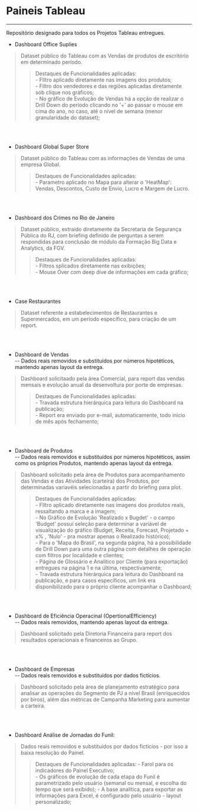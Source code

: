 # Paineis Tableau

---------------------------------   
Repositório designado para todos os Projetos Tableau entregues.

* Dashboard Office Suplies       
> Dataset público do Tableau com as Vendas de produtos de escritório em determinado período.  
>> Destaques de Funcionalidades aplicadas:   
     - FIltro aplicado diretamente nas imagens dos produtos;   
     - Filtro dos vendedores e das regiões aplicadas diretamente sob clique nos gráficos;   
     - No gráfico de Evolução de Vendas há a opção de realizar o Drill Down do período clicando no '+' ao passar o mouse em cima do ano, no caso, até o nível de semana (menor granularidade do dataset);   

<br>
<br>  

* Dashboard Global Super Store         
> Dataset público do Tableau com as informações de Vendas de uma empresa Global.   
>> Destaques de Funcionalidades aplicadas:      
     - Parametro aplicado no Mapa para alterar o 'HeatMap': Vendas, Descontos, Custo de Envio, Lucro e Margem de Lucro.       

<br>
<br>  

* Dashboard dos Crimes no Rio de Janeiro    
> Dataset público, extraído diretamente da Secretaria de Segurança Pública do RJ, com briefing definido de perguntas a serem respondidas para conclusão de módulo da Formação Big Data e Analytics, da FGV.   
>> Destaques de Funcionalidades aplicadas:       
     - Filtros splicados diretamente nas exibições;  
     - Mouse Over com deep dive de informações em cada gráfico;  

<br>
<br>


* Case Restaurantes     
> Dataset referente a estabelecimentos de Restaurantes e Supermercados, em um período específico, para criação de um report.

<br>
<br>
  
* Dashboard de Vendas  
-- Dados reais removidos e substituídos por números hipotéticos, mantendo apenas layout da entrega.   
> Dashboard solicitaado pela área Comercial, para report das vendas mensais e evolução anual da desenvoltura por porte de empresas.  
>> Destaques de Funcionalidades aplicadas:    
     - Travada estrutura hierárquica para leitura do Dashboard na publicação;  
     - Report era enviado por e-mail, automaticamente, todo início de mês após fechamento;         

<br>
<br>

* Dashboard de Produtos   
-- Dados reais removidos e substituídos por números hipotéticos, assim como os próprios Produtos, mantendo apenas layout da entrega.    
> Dashboard solicitado pela área de Produtos para acompanhamento das Vendas e das Atividades (carteira) dos Produtos, por determinadas variavéis selecionadas a partir do briefing para plot.   
>> Destaques de Funcionalidades aplicadas:  
    - FIltro aplicado diretamente nas imagens dos produtos reais, ressaltando a marca e a imagem;    
    - No Gráfico de Evolução 'Realizado x Bugdet' - o campo 'Budget' possui seleção para determinar a variável de visualização do gráfico (Budget, Receita, Forecast, Projetado + x% , 'Nulo' - pra mostrar apenas o Realizado histórico);  
    - Para o 'Mapa do Brasil', na segunda página, há a possibilidade de Drill Down para uma outra página com detalhes de operação com filtros por localidade e clientes;  
    - Página de Glossário e Analítico por Cliente (para exportação) entregues na página 1 e na última, respectivamente;  
    - Travada estrutura hierárquica para leitura do Dashboard na publicação, e para casos específicos, um link era disponibilizado para o próprio cliente acompanhar o Dashboard;     

<br>
<br>
   
* Dashboard de Eficiência Operacinal (OpertionalEfficiency)   
-- Dados reais removidos, mantendo apenas layout da entrega.    
> Dashboard solicitado pela Diretoria Financeira para report dos resultados operacionais e financeiros ao Grupo.  

<br>  
<br>  

* Dashboard de Empresas   
-- Dados reais removidos e substituídos por dados fictícios.    
> Dashboard solicitado pela área de planejamento estratégico para analisar as operações do Segmento de PJ a nível Brasil (enriquecidos por biros), além das métricas de Campanha Marketing para aumentar a carteira.  

<br>  
<br>  

* Dashboard Análise de Jornadas do Funil:      
> Dados reais removidos e substituídos por dados fictícios - por isso a baixa resolução do Painel.   
>> Destaques de Funcionalidades aplicadas:
     - Farol para os indicadores do Painel Executivo;  
     - Os gráficos de evolução de cada etapa do Funil é parametrizado pelo usuário (semanal ou mensal, e escolha do tempo que será exibido); 
     - A base analítica, para exportar as informações para Excel, é configurado pelo usuário - layout personalizado;

<br>
<br>





 





